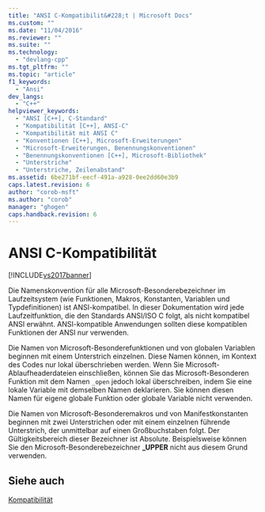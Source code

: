```yaml
---
title: "ANSI C-Kompatibilit&#228;t | Microsoft Docs"
ms.custom: ""
ms.date: "11/04/2016"
ms.reviewer: ""
ms.suite: ""
ms.technology: 
  - "devlang-cpp"
ms.tgt_pltfrm: ""
ms.topic: "article"
f1_keywords: 
  - "Ansi"
dev_langs: 
  - "C++"
helpviewer_keywords: 
  - "ANSI [C++], C-Standard"
  - "Kompatibilität [C++], ANSI-C"
  - "Kompatibilität mit ANSI C"
  - "Konventionen [C++], Microsoft-Erweiterungen"
  - "Microsoft-Erweiterungen, Benennungskonventionen"
  - "Benennungskonventionen [C++], Microsoft-Bibliothek"
  - "Unterstriche"
  - "Unterstriche, Zeilenabstand"
ms.assetid: 6be271bf-eecf-491a-a928-0ee2dd60e3b9
caps.latest.revision: 6
author: "corob-msft"
ms.author: "corob"
manager: "ghogen"
caps.handback.revision: 6
---
```

# ANSI C-Kompatibilit&#228;t
[!INCLUDE[vs2017banner](../assembler/inline/includes/vs2017banner.md)]

Die Namenskonvention für alle Microsoft\-Besonderebezeichner im Laufzeitsystem \(wie Funktionen, Makros, Konstanten, Variablen und Typdefinitionen\) ist ANSI\-kompatibel.  In dieser Dokumentation wird jede Laufzeitfunktion, die den Standards ANSI\/ISO C folgt, als nicht kompatibel ANSI erwähnt.  ANSI\-kompatible Anwendungen sollten diese kompatiblen Funktionen der ANSI nur verwenden.  
  
 Die Namen von Microsoft\-Besonderefunktionen und von globalen Variablen beginnen mit einem Unterstrich einzelnen.  Diese Namen können, im Kontext des Codes nur lokal überschrieben werden.  Wenn Sie Microsoft\-Ablaufheaderdateien einschließen, können Sie das Microsoft\-Besonderen Funktion mit dem Namen `_open` jedoch lokal überschreiben, indem Sie eine lokale Variable mit demselben Namen deklarieren.  Sie können diesen Namen für eigene globale Funktion oder globale Variable nicht verwenden.  
  
 Die Namen von Microsoft\-Besonderemakros und von Manifestkonstanten beginnen mit zwei Unterstrichen oder mit einem einzelnen führende Unterstrich, der unmittelbar auf einen Großbuchstaben folgt.  Der Gültigkeitsbereich dieser Bezeichner ist Absolute.  Beispielsweise können Sie den Microsoft\-Besonderebezeichner **\_UPPER** nicht aus diesem Grund verwenden.  
  
## Siehe auch  
 [Kompatibilität](../c-runtime-library/compatibility.md)